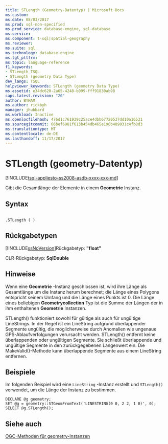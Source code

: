 ```yaml
---
title: STLength (Geometry-Datentyp) | Microsoft Docs
ms.custom: 
ms.date: 08/03/2017
ms.prod: sql-non-specified
ms.prod_service: database-engine, sql-database
ms.service: 
ms.component: t-sql|spatial-geography
ms.reviewer: 
ms.suite: sql
ms.technology: database-engine
ms.tgt_pltfrm: 
ms.topic: language-reference
f1_keywords:
- STLength_TSQL
- STLength (geometry Data Type)
dev_langs: TSQL
helpviewer_keywords: STLength (geometry Data Type)
ms.assetid: e34dc620-2a65-4248-b099-fff91830ab98
caps.latest.revision: "20"
author: BYHAM
ms.author: rickbyh
manager: jhubbard
ms.workload: Inactive
ms.openlocfilehash: 476d1c761939c25ace4dbb67720537dd10a16531
ms.sourcegitcommit: 66bef6981f613b454db465e190b489031c4fb8d3
ms.translationtype: MT
ms.contentlocale: de-DE
ms.lasthandoff: 11/17/2017
---
```

# <a name="stlength-geometry-data-type"></a>STLength (geometry-Datentyp)
[!INCLUDE[tsql-appliesto-ss2008-asdb-xxxx-xxx-md](../../includes/tsql-appliesto-ss2008-asdb-xxxx-xxx-md.md)]

Gibt die Gesamtlänge der Elemente in einem **Geometrie** Instanz.
  
## <a name="syntax"></a>Syntax  
  
```  
  
.STLength ( )  
```  
  
## <a name="return-types"></a>Rückgabetypen  
 [!INCLUDE[ssNoVersion](../../includes/ssnoversion-md.md)]Rückgabetyp: **"float"**  
  
 CLR-Rückgabetyp: **SqlDouble**  
  
## <a name="remarks"></a>Hinweise  
 Wenn eine **Geometrie** -Instanz geschlossen ist, wird ihre Länge als Gesamtlänge um die Instanz herum berechnet; die Länge eines Polygons entspricht seinem Umfang und die Länge eines Punkts ist 0. Die Länge eines beliebigen **Geometrycollection** Typ ist die Summe der Längen der in ihm enthaltenen **Geometrie** Instanzen.  
  
 STLength() funktioniert sowohl für gültige als auch für ungültige LineStrings. In der Regel ist ein LineString aufgrund überlappender Segmente ungültig, die möglicherweise durch Anomalien wie ungenaue GPS-Ablaufverfolgungen verursacht werden. STLength() entfernt keine überlappenden oder ungültigen Segmente. Sie schließt überlappende und ungültige Segmente in den zurückgegebenen Längenwert ein. Die MakeValid()-Methode kann überlappende Segmente aus einem LineString entfernen.  
  
## <a name="examples"></a>Beispiele  
 Im folgenden Beispiel wird eine `LineString` -Instanz erstellt und `STLength()` verwendet, um die Länge der Instanz zu bestimmen.  
  
```  
DECLARE @g geometry;  
SET @g = geometry::STGeomFromText('LINESTRING(0 0, 2 2, 1 0)', 0);  
SELECT @g.STLength();  
```  
  
## <a name="see-also"></a>Siehe auch  
 [OGC-Methoden für geometry-Instanzen](../../t-sql/spatial-geometry/ogc-methods-on-geometry-instances.md)  
  
  

